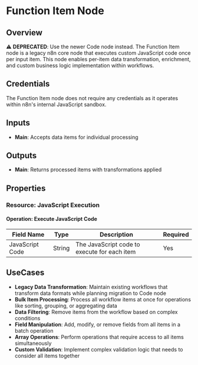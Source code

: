 # Function Item Node

## Overview

⚠️ **DEPRECATED**: Use the newer Code node instead. The Function Item node is a legacy n8n core node that executes custom JavaScript code once per input item. This node enables per-item data transformation, enrichment, and custom business logic implementation within workflows.

## Credentials

The Function Item node does not require any credentials as it operates within n8n's internal JavaScript sandbox.

## Inputs

- **Main**: Accepts data items for individual processing

## Outputs

- **Main**: Returns processed items with transformations applied

## Properties

### Resource: JavaScript Execution

#### Operation: Execute JavaScript Code

| Field Name | Type | Description | Required |
|---|---|---|---|
| JavaScript Code | String | The JavaScript code to execute for each item | Yes |

## UseCases

- **Legacy Data Transformation**: Maintain existing workflows that transform data formats while planning migration to Code node
- **Bulk Item Processing**: Process all workflow items at once for operations like sorting, grouping, or aggregating data
- **Data Filtering**: Remove items from the workflow based on complex conditions
- **Field Manipulation**: Add, modify, or remove fields from all items in a batch operation
- **Array Operations**: Perform operations that require access to all items simultaneously
- **Custom Validation**: Implement complex validation logic that needs to consider all items together 